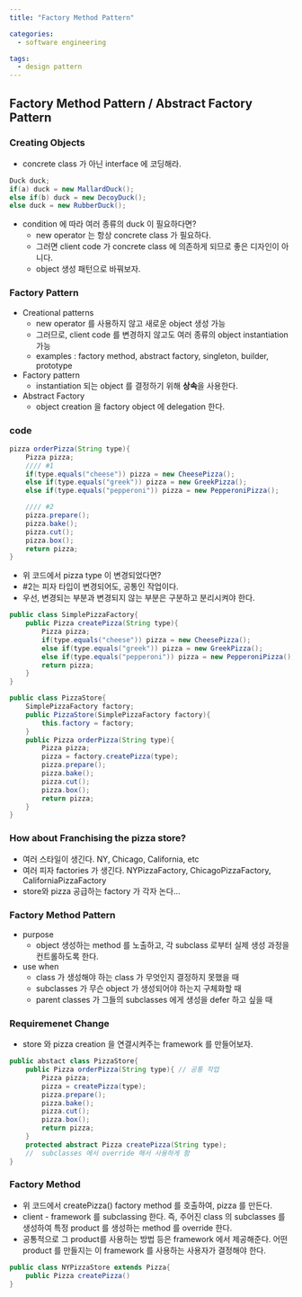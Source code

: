 ```yaml
---
title: "Factory Method Pattern"

categories:
  - software engineering

tags:
  - design pattern
---
```


## Factory Method Pattern / Abstract Factory Pattern

### Creating Objects
- concrete class 가 아닌 interface 에 코딩해라.

```java
Duck duck;
if(a) duck = new MallardDuck();
else if(b) duck = new DecoyDuck();
else duck = new RubberDuck();
```
- condition 에 따라 여러 종류의 duck 이 필요하다면?
  - new operator 는 항상 concrete class 가 필요하다.
  - 그러면 client code 가 concrete class 에 의존하게 되므로 좋은 디자인이 아니다.
  - object 생성 패턴으로 바꿔보자.


### Factory Pattern
- Creational patterns
  - new operator 를 사용하지 않고 새로운 object 생성 가능
  - 그러므로, client code 를 변경하지 않고도 여러 종류의 object instantiation 가능
  - examples : factory method, abstract factory, singleton, builder, prototype
- Factory pattern
  - instantiation 되는 object 를 결정하기 위해 **상속**을 사용한다.
- Abstract Factory
  - object creation 을 factory object 에 delegation 한다.


### code

```java
pizza orderPizza(String type){
    Pizza pizza;
    //// #1
    if(type.equals("cheese")) pizza = new CheesePizza();
    else if(type.equals("greek")) pizza = new GreekPizza();
    else if(type.equals("pepperoni")) pizza = new PepperoniPizza();

    //// #2
    pizza.prepare();
    pizza.bake();
    pizza.cut();
    pizza.box();
    return pizza;
}
```

- 위 코드에서 pizza type 이 변경되었다면?
- #2는 피자 타입이 변경되어도, 공통인 작업이다.
- 우선, 변경되는 부분과 변경되지 않는 부분은 구분하고 분리시켜야 한다.


```java
public class SimplePizzaFactory{
    public Pizza createPizza(String type){
        Pizza pizza;
        if(type.equals("cheese")) pizza = new CheesePizza();
        else if(type.equals("greek")) pizza = new GreekPizza();
        else if(type.equals("pepperoni")) pizza = new PepperoniPizza();
        return pizza;
    }
}

public class PizzaStore{
    SimplePizzaFactory factory;
    public PizzaStore(SimplePizzaFactory factory){
        this.factory = factory;
    }
    public Pizza orderPizza(String type){
        Pizza pizza;
        pizza = factory.createPizza(type);
        pizza.prepare();
        pizza.bake();
        pizza.cut();
        pizza.box();
        return pizza;
    }
}
```

### How about Franchising the pizza store?
- 여러 스타일이 생긴다. NY, Chicago, California, etc
- 여러 피자 factories 가 생긴다. NYPizzaFactory, ChicagoPizzaFactory, CaliforniaPizzaFactory
- store와 pizza 공급하는 factory 가 각자 논다...


### Factory Method Pattern
- purpose
  - object 생성하는 method 를 노출하고, 각 subclass 로부터 실제 생성 과정을 컨트롤하도록 한다.
- use when
  - class 가 생성해야 하는 class 가 무엇인지 결정하지 못했을 때
  - subclasses 가 무슨 object 가 생성되어야 하는지 구체화할 때
  - parent classes 가 그들의 subclasses 에게 생성을 defer 하고 싶을 때


### Requiremenet Change
- store 와 pizza creation 을 연결시켜주는 framework 를 만들어보자.

```java
public abstact class PizzaStore{
    public Pizza orderPizza(String type){ // 공통 작업
        Pizza pizza;
        pizza = createPizza(type); 
        pizza.prepare();
        pizza.bake();
        pizza.cut();
        pizza.box();
        return pizza;
    }
    protected abstract Pizza createPizza(String type);
    //  subclasses 에서 override 해서 사용하게 함
}
```

### Factory Method
- 위 코드에서 createPizza() factory method 를 호출하여, pizza 를 만든다.
- client - framework 를 subclassing 한다. 즉, 주어진 class 의 subclasses 를 생성하여 특정 product 를 생성하는 method 를 override 한다.
- 공통적으로 그 product를 사용하는 방법 등은 framework 에서 제공해준다. 어떤 product 를 만들지는 이 framework 를 사용하는 사용자가 결정해야 한다.

```java
public class NYPizzaStore extends Pizza{
    public Pizza createPizza()
}
```
